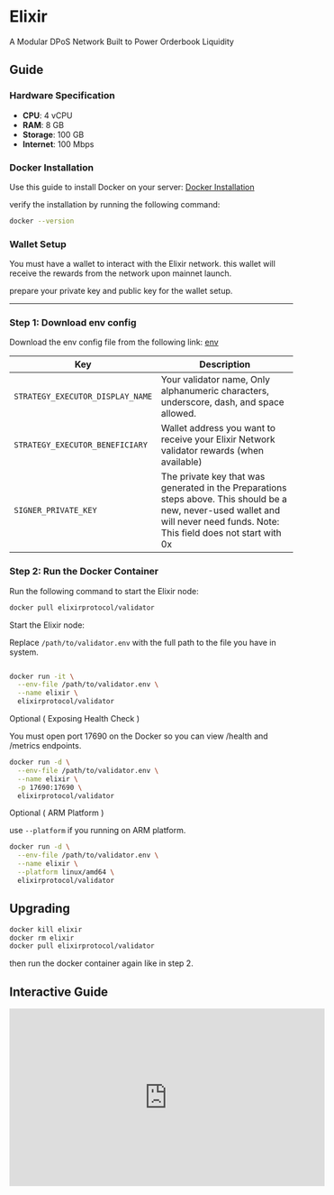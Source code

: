 <script setup>



</script>

# Elixir

A Modular DPoS Network Built to Power Orderbook Liquidity

## Guide

### Hardware Specification

-   **CPU**: 4 vCPU
-   **RAM**: 8 GB
-   **Storage**: 100 GB
-   **Internet**: 100 Mbps

### Docker Installation

Use this guide to install Docker on your server: [Docker Installation](https://docs.docker.com/engine/install/)

verify the installation by running the following command:

```bash
docker --version
```

### Wallet Setup

You must have a wallet to interact with the Elixir network. this wallet will receive the rewards from the network upon mainnet launch.

prepare your private key and public key for the wallet setup.

---

### Step 1: Download env config

Download the env config file from the following link: [env](https://files.elixir.finance/validator.env)

<!-- Table -->

| Key                              | Description                                                                                                                                                                    |
| -------------------------------- | ------------------------------------------------------------------------------------------------------------------------------------------------------------------------------ |
| `STRATEGY_EXECUTOR_DISPLAY_NAME` | Your validator name, Only alphanumeric characters, underscore, dash, and space allowed.                                                                                        |
| `STRATEGY_EXECUTOR_BENEFICIARY`  | Wallet address you want to receive your Elixir Network validator rewards (when available)                                                                                      |
| `SIGNER_PRIVATE_KEY`             | The private key that was generated in the Preparations steps above. This should be a new, never-used wallet and will never need funds. Note: This field does not start with 0x |

### Step 2: Run the Docker Container

Run the following command to start the Elixir node:

```bash
docker pull elixirprotocol/validator
```

Start the Elixir node:

Replace `/path/to/validator.env` with the full path to the file you have in system.

```bash

docker run -it \
  --env-file /path/to/validator.env \
  --name elixir \
  elixirprotocol/validator

```

Optional ( Exposing Health Check )

You must open port 17690 on the Docker so you can view /health and /metrics endpoints.

```bash
docker run -d \
  --env-file /path/to/validator.env \
  --name elixir \
  -p 17690:17690 \
  elixirprotocol/validator
```

Optional ( ARM Platform )

use `--platform` if you running on ARM platform.

```bash
docker run -d \
  --env-file /path/to/validator.env \
  --name elixir \
  --platform linux/amd64 \
  elixirprotocol/validator
```

## Upgrading

```bash
docker kill elixir
docker rm elixir
docker pull elixirprotocol/validator
```

then run the docker container again like in step 2.

## Interactive Guide

<iframe width="560" height="315" src="https://www.youtube.com/embed/Nimx0FNZcsg?si=eGcL95CFOfHod9sB" title="YouTube video player" frameborder="0" allow="accelerometer; autoplay; clipboard-write; encrypted-media; gyroscope; picture-in-picture; web-share" referrerpolicy="strict-origin-when-cross-origin" allowfullscreen></iframe>
